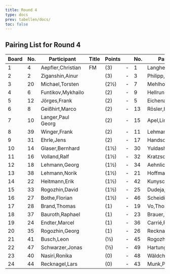 ```yaml
---
title: Round 4
type: docs
prev: tabellen/docs/
toc: false
---
```

## Pairing List for Round 4

| Board | No. | Participant         | Title | Points |   | No. | Participant          | Title | Points | Result |
|-------|-----|---------------------|-------|--------|---|-----|----------------------|-------|--------|--------|
| 1     | 4   | Aepfler,Christian      | FM    | (3)    | - | 1   | Langheinrich,Ferenc    | IM    | (3)    | ½ - ½    |
| 2     | 2   | Ziganshin,Ainur        |       | (3)    | - | 3   | Philipp,Mathias        |       | (3)    | 0 - 1    |
| 3     | 20  | Michael,Torsten        |       | (2½)   | - | 7   | Mehlhorn,Uwe           |       | (2½)   | 0 - 1    |
| 4     | 6   | Funtikov,Mykhailo      |       | (2)    | - | 9   | Hellrung,Bernhard      |       | (2½)   | 0 - 1    |
| 5     | 12  | Jörges,Frank           |       | (2)    | - | 5   | Eichenauer,Pascal      |       | (2)    | 0 - 1    |
| 6     | 8   | Geißhirt,Marco         |       | (2)    | - | 13  | Rösler,Hannah Clara    |       | (2)    | 1 - 0    |
| 7     | 10  | Langer,Paul Georg      |       | (2)    | - | 15  | Apel,Linus             |       | (2)    | 1 - 0    |
| 8     | 39  | Winger,Frank           |       | (2)    | - | 11  | Lehmann,Peter          |       | (2)    | 0 - 1    |
| 9     | 31  | Ehrle,Jens             |       | (2)    | - | 17  | Handschuh,Franz        |       | (1½)   | 0 - 1    |
| 10    | 14  | Glaser,Bernhard        |       | (1½)   | - | 30  | Yuldashev,Sherbek      |       | (1½)   | ½ - ½    |
| 11    | 16  | Volland,Ralf           |       | (1½)   | - | 32  | Kratzsch,Luis Anton    |       | (1½)   | ½ - ½    |
| 12    | 18  | Lehmann,Georg          |       | (1½)   | - | 34  | Aehnlich,Dirk          |       | (1½)   | 1 - 0    |
| 13    | 38  | Lehmann,Norik          |       | (1½)   | - | 21  | Hoffmann,Karsten       |       | (1½)   | 0 - 1    |
| 14    | 22  | Heitmann,Erik          |       | (1½)   | - | 42  | Kunysch, Paul          |       | (1½)   | 1 - 0    |
| 15    | 33  | Rogozhin,David         |       | (1½)   | - | 25  | Dudeja,Iresh           |       | (1½)   | 0 - 1    |
| 16    | 27  | Bothe,Florian          |       | (1½)   | - | 46  | Scheidig, Thorben      |       | (1½)   | 1 - 0    |
| 17    | 28  | Brand,Thomas           |       | (1)    | - | 19  | Vo,Thomi               |       | (1)    | ½ - ½    |
| 18    | 37  | Bauroth,Raphael        |       | (1)    | - | 23  | Brauer,Celiene         |       | (1)    | 1 - 0    |
| 19    | 24  | Endter,Marcel          |       | (1)    | - | 36  | Carrié,René            |       | (1)    | 0 - 1    |
| 20    | 35  | Rogozhin,Georg         |       | (1)    | - | 26  | Recknagel,Armin        |       | (1)    | 0 - 1    |
| 21    | 41  | Busch,Leon             |       | (½)    | - | 45  | Rogozhin,Vladislav     |       | (½)    | 1 - 0    |
| 22    | 47  | Schwarzer,Jonas        |       | (½)    | - | 49  | Hartung,Markus         |       | (0)    | 0 - 1    |
| 23    | 40  | Nasiri,Ronika          |       | (0)    | - | 48  | Wäldchen,Anna          |       | (0)    | 0 - 1    |
| 24    | 44  | Recknagel,Lars         |       | (0)    | - | 43  | Munk,Peter             |       | (0)    | 1 - 0    |
